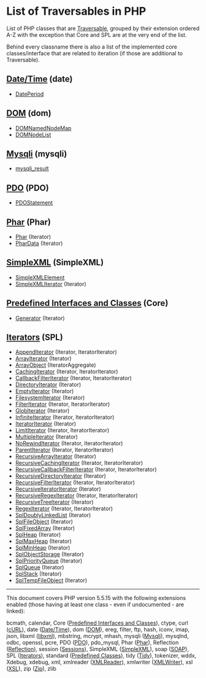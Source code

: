 # List of Traversables in PHP

List of PHP classes that are [Traversable](http://php.net/class.Traversable), grouped by their extension ordered A-Z
with the exception that Core and SPL are at the very end of the list.

Behind every classname there is also a list of the implemented core classes/interface that are related to iteration (if
those are additional to Traversable).

## [Date/Time](http://php.net/book.datetime) (date)

- [DatePeriod](http://php.net/class.DatePeriod)

## [DOM](http://php.net/book.dom) (dom)

- [DOMNamedNodeMap](http://php.net/class.DOMNamedNodeMap)
- [DOMNodeList](http://php.net/class.DOMNodeList)

## [Mysqli](http://php.net/book.mysqli) (mysqli)

- [mysqli_result](http://php.net/class.mysqli_result)

## [PDO](http://php.net/book.pdo) (PDO)

- [PDOStatement](http://php.net/class.PDOStatement)

## [Phar](http://php.net/book.phar) (Phar)

- [Phar](http://php.net/class.Phar) (Iterator)
- [PharData](http://php.net/class.PharData) (Iterator)

## [SimpleXML](http://php.net/book.simplexml) (SimpleXML)

- [SimpleXMLElement](http://php.net/class.SimpleXMLElement)
- [SimpleXMLIterator](http://php.net/class.SimpleXMLIterator) (Iterator)

## [Predefined Interfaces and Classes](http://php.net/reserved.interfaces) (Core)

- [Generator](http://php.net/class.Generator) (Iterator)

## [Iterators](http://php.net/spl.iterators) (SPL)

- [AppendIterator](http://php.net/class.AppendIterator) (Iterator, IteratorIterator)
- [ArrayIterator](http://php.net/class.ArrayIterator) (Iterator)
- [ArrayObject](http://php.net/class.ArrayObject) (IteratorAggregate)
- [CachingIterator](http://php.net/class.CachingIterator) (Iterator, IteratorIterator)
- [CallbackFilterIterator](http://php.net/class.CallbackFilterIterator) (Iterator, IteratorIterator)
- [DirectoryIterator](http://php.net/class.DirectoryIterator) (Iterator)
- [EmptyIterator](http://php.net/class.EmptyIterator) (Iterator)
- [FilesystemIterator](http://php.net/class.FilesystemIterator) (Iterator)
- [FilterIterator](http://php.net/class.FilterIterator) (Iterator, IteratorIterator)
- [GlobIterator](http://php.net/class.GlobIterator) (Iterator)
- [InfiniteIterator](http://php.net/class.InfiniteIterator) (Iterator, IteratorIterator)
- [IteratorIterator](http://php.net/class.IteratorIterator) (Iterator)
- [LimitIterator](http://php.net/class.LimitIterator) (Iterator, IteratorIterator)
- [MultipleIterator](http://php.net/class.MultipleIterator) (Iterator)
- [NoRewindIterator](http://php.net/class.NoRewindIterator) (Iterator, IteratorIterator)
- [ParentIterator](http://php.net/class.ParentIterator) (Iterator, IteratorIterator)
- [RecursiveArrayIterator](http://php.net/class.RecursiveArrayIterator) (Iterator)
- [RecursiveCachingIterator](http://php.net/class.RecursiveCachingIterator) (Iterator, IteratorIterator)
- [RecursiveCallbackFilterIterator](http://php.net/class.RecursiveCallbackFilterIterator) (Iterator, IteratorIterator)
- [RecursiveDirectoryIterator](http://php.net/class.RecursiveDirectoryIterator) (Iterator)
- [RecursiveFilterIterator](http://php.net/class.RecursiveFilterIterator) (Iterator, IteratorIterator)
- [RecursiveIteratorIterator](http://php.net/class.RecursiveIteratorIterator) (Iterator)
- [RecursiveRegexIterator](http://php.net/class.RecursiveRegexIterator) (Iterator, IteratorIterator)
- [RecursiveTreeIterator](http://php.net/class.RecursiveTreeIterator) (Iterator)
- [RegexIterator](http://php.net/class.RegexIterator) (Iterator, IteratorIterator)
- [SplDoublyLinkedList](http://php.net/class.SplDoublyLinkedList) (Iterator)
- [SplFileObject](http://php.net/class.SplFileObject) (Iterator)
- [SplFixedArray](http://php.net/class.SplFixedArray) (Iterator)
- [SplHeap](http://php.net/class.SplHeap) (Iterator)
- [SplMaxHeap](http://php.net/class.SplMaxHeap) (Iterator)
- [SplMinHeap](http://php.net/class.SplMinHeap) (Iterator)
- [SplObjectStorage](http://php.net/class.SplObjectStorage) (Iterator)
- [SplPriorityQueue](http://php.net/class.SplPriorityQueue) (Iterator)
- [SplQueue](http://php.net/class.SplQueue) (Iterator)
- [SplStack](http://php.net/class.SplStack) (Iterator)
- [SplTempFileObject](http://php.net/class.SplTempFileObject) (Iterator)


----

This document covers PHP version 5.5.15 with the following extensions enabled (those
having at least one class - even if undocumented - are linked):

bcmath, calendar, Core ([Predefined Interfaces and Classes](http://php.net/reserved.interfaces)), ctype, curl
([cURL](http://php.net/book.curl)), date ([Date/Time](http://php.net/book.datetime)), dom
([DOM](http://php.net/book.dom)), ereg, filter, ftp, hash, iconv, imap, json, libxml
([libxml](http://php.net/book.libxml)), mbstring, mcrypt, mhash, mysqli ([Mysqli](http://php.net/book.mysqli)), mysqlnd,
odbc, openssl, pcre, PDO ([PDO](http://php.net/book.pdo)), pdo_mysql, Phar ([Phar](http://php.net/book.phar)),
Reflection ([Reflection](http://php.net/book.reflection)), session ([Sessions](http://php.net/book.session)), SimpleXML
([SimpleXML](http://php.net/book.simplexml)), soap ([SOAP](http://php.net/book.soap)), SPL
([Iterators](http://php.net/spl.iterators)), standard ([Predefined Classes](http://php.net/reserved.classes)), tidy
([Tidy](http://php.net/book.tidy)), tokenizer, wddx, Xdebug, xdebug, xml, xmlreader
([XMLReader](http://php.net/book.xmlreader)), xmlwriter ([XMLWriter](http://php.net/book.xmlwriter)), xsl
([XSL](http://php.net/book.xsl)), zip ([Zip](http://php.net/book.zip)), zlib
